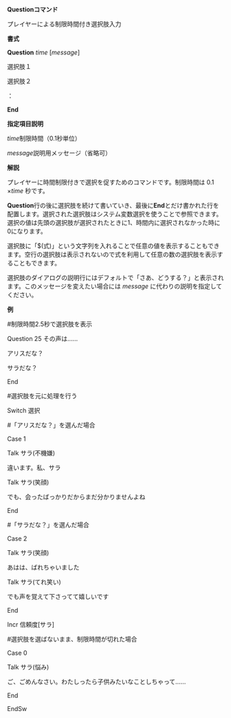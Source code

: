 **Questionコマンド**

プレイヤーによる制限時間付き選択肢入力

**書式**

**Question** *time* [*message*]

選択肢１

選択肢２

：

**End**

**指定項目説明**

*time*制限時間（0.1秒単位）

*message*説明用メッセージ（省略可）

**解説**

プレイヤーに時間制限付きで選択を促すためのコマンドです。制限時間は 0.1 ×*time* 秒です。

**Question**行の後に選択肢を続けて書いていき、最後に**End**とだけ書かれた行を配置します。選択された選択肢はシステム変数選択を使うことで参照できます。選択の値は先頭の選択肢が選択されたときに1、時間内に選択されなかった時に0になります。

選択肢に「$(式)」という文字列を入れることで任意の値を表示することもできます。空行の選択肢は表示されないので式を利用して任意の数の選択肢を表示することもできます。

選択肢のダイアログの説明行にはデフォルトで「さあ、どうする？」と表示されます。このメッセージを変えたい場合には *message* に代わりの説明を指定してください。

**例**

#制限時間2.5秒で選択肢を表示

Question 25 その声は……

アリスだな？

サラだな？

End

#選択肢を元に処理を行う

Switch 選択

#「アリスだな？」を選んだ場合

Case 1

Talk サラ(不機嫌)

違います。私、サラ

Talk サラ(笑顔)

でも、会ったばっかりだからまだ分かりませんよね

End

#「サラだな？」を選んだ場合

Case 2

Talk サラ(笑顔)

あはは、ばれちゃいました

Talk サラ(てれ笑い)

でも声を覚えて下さってて嬉しいです

End

Incr 信頼度[サラ]

#選択肢を選ばないまま、制限時間が切れた場合

Case 0

Talk サラ(悩み)

ご、ごめんなさい。わたしったら子供みたいなことしちゃって……

End

EndSw
